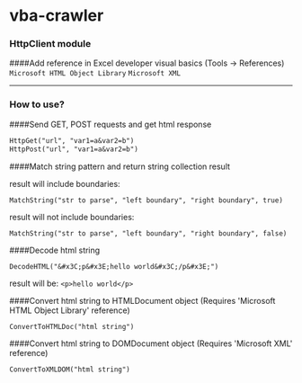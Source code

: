 # vba-crawler

### HttpClient module

####Add reference in Excel developer visual basics (Tools -> References)
`Microsoft HTML Object Library` `Microsoft XML`
___
### How to use?

####Send GET, POST requests and get html response
> 
```cls
HttpGet("url", "var1=a&var2=b")
HttpPost("url", "var1=a&var2=b")
```

####Match string pattern and return string collection result
>
result will include boundaries:
```vba
MatchString("str to parse", "left boundary", "right boundary", true)
``` 
result will not include boundaries:
```vba
MatchString("str to parse", "left boundary", "right boundary", false)
``` 

####Decode html string
>
```vba
DecodeHTML("&#x3C;p&#x3E;hello world&#x3C;/p&#x3E;")
```
result will be: ```<p>hello world</p>```

####Convert html string to HTMLDocument object 
(Requires 'Microsoft HTML Object Library' reference)
> 
```vba
ConvertToHTMLDoc("html string")
```

####Convert html string to DOMDocument object 
(Requires 'Microsoft XML' reference)
> 
```vba
ConvertToXMLDOM("html string")
```

